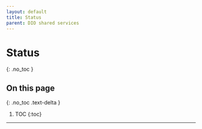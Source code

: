 ```yaml
---
layout: default
title: Status
parent: DIO shared services
---
```


# Status
{: .no_toc }

## On this page
{: .no_toc .text-delta }

1. TOC
{:toc}

---
